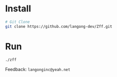 # Install

```bash
# Git Clone
git clone https://github.com/langong-dev/Zff.git
```

# Run

```bash
./zff
```

Feedback: ```langonginc@yeah.net```

